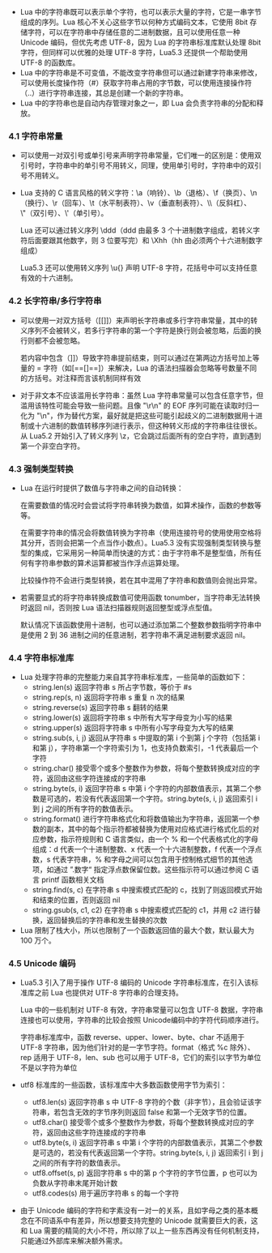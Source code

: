 - Lua 中的字符串既可以表示单个字符，也可以表示大量的字符，它是一串字节组成的序列。Lua 核心不关心这些字节以何种方式编码文本，它使用 8bit 存储字符，可以在字符串中存储任意的二进制数据，且可以使用任意一种 Unicode 编码，但优先考虑 UTF-8，因为 Lua 的字符串标准库默认处理 8bit 字符，但同样可以优雅的处理 UTF-8 字符，Lua5.3 还提供一个帮助使用 UTF-8 的函数库。
- Lua 中的字符串是不可变值，不能改变字符串但可以通过新建字符串来修改，可以使用长度操作符（#）获取字符串占用的字节数，可以使用连接操作符（..）进行字符串连接，其总是创建一个新的字符串。
- Lua 中的字符串也是自动内存管理对象之一，即 Lua 会负责字符串的分配和释放。

### 4.1 字符串常量

- 可以使用一对双引号或单引号来声明字符串常量，它们唯一的区别是：使用双引号时，字符串中的单引号不用转义，同理，使用单引号时，字符串中的双引号不用转义。

- Lua 支持的 C 语言风格的转义字符：\a（响铃）、\b（退格）、\f（换页）、\n（换行）、\r（回车）、\t（水平制表符）、\v（垂直制表符）、\\\（反斜杠）、\\"（双引号）、\\'（单引号）。

  Lua 还可以通过转义序列 \ddd（ddd 由最多 3 个十进制数字组成，若转义字符后面要跟其他数字，则 3 位要写完）和 \Xhh（hh 由必须两个十六进制数字组成）

  Lua5.3 还可以使用转义序列 \u{} 声明 UTF-8 字符，花括号中可以支持任意有效的十六进制。

### 4.2 长字符串/多行字符串

- 可以使用一对双方括号（[[]]）来声明长字符串或多行字符串常量，其中的转义序列不会被转义，若多行字符串的第一个字符是换行则会被忽略，后面的换行则都不会被忽略。

  若内容中包含（]]）导致字符串提前结束，则可以通过在第两边方括号加上等量的 = 字符（如[==[]==]）来解决，Lua 的语法扫描器会忽略等号数量不同的方括号。对注释而言该机制同样有效

- 对于非文本不应该滥用长字符串：虽然 Lua 字符串常量可以包含任意字节，但滥用该特性可能会导致一些问题。且像 "\r\n" 的 EOF 序列可能在读取时归一化为 "\n"，作为替代方案，最好就是把这些可能引起歧义的二进制数据用十进制或十六进制的数值转移序列进行表示，但这种转义形成的字符串往往很长。从 Lua5.2 开始引入了转义序列 \z，它会跳过后面所有的空白字符，直到遇到第一个非空白字符。

### 4.3 强制类型转换

- Lua 在运行时提供了数值与字符串之间的自动转换：

  在需要数值的情况时会尝试将字符串转换为数值，如算术操作，函数的参数等等。

  在需要字符串的情况会将数值转换为字符串（使用连接符号的使用使用空格将其分开，否则会把第一个点当作小数点）。Lua5.3 没有实现强制类型转换与整型的集成，它采用另一种简单而快速的方式：由于字符串不是整型值，所有任何有字符串参数的算术运算都被当作浮点运算处理。

  比较操作符不会进行类型转换，若在其中混用了字符串和数值则会抛出异常。

- 若需要显式的将字符串转换成数值可使用函数 tonumber，当字符串无法转换时返回 nil，否则按 Lua 语法扫描器规则返回整型或浮点型值。

  默认情况下该函数使用十进制，也可以通过添加第二个整数参数指明字符串中是使用 2 到 36 进制之间的任意进制，若字符串不满足进制要求返回 nil。

### 4.4 字符串标准库

- Lua 处理字符串的完整能力来自其字符串标准库，一些简单的函数如下：
  - string.len(s) 返回字符串 s 所占字节数，等价于 #s
  - string.rep(s, n) 返回将字符串 s 重复 n 次的结果
  - string.reverse(s) 返回字符串 s 翻转的结果
  - string.lower(s) 返回将字符串 s 中所有大写字母变为小写的结果
  - string.upper(s) 返回将字符串 s 中所有小写字母变为大写的结果
  - string.sub(s, i, j) 返回从字符串 s 中提取的第 i 个到第 j 个字符（包括第 i 和第 j），字符串第一个字符索引为 1，也支持负数索引，-1 代表最后一个字符
  - string.char() 接受零个或多个整数作为参数，将每个整数转换成对应的字符，返回由这些字符连接成的字符串
  - string.byte(s, i) 返回字符串 s 中第 i 个字符的内部数值表示，其第二个参数是可选的，若没有代表返回第一个字符。string.byte(s, i, j) 返回索引 i 到 j 之间的所有字符的数值表示。
  - string.format() 进行字符串格式化和将数值输出为字符串，返回第一个参数的副本，其中的每个指示符都被替换为使用对应格式进行格式化后的对应参数，指示符规则和 C 语言类似，由一个 % 和一个代表格式化的字母组成：d 代表一个十进制整数、x 代表一个十六进制整数，f 代表一个浮点数，s 代表字符串，% 和字母之间可以包含用于控制格式细节的其他选项，如通过 ”.数字“ 指定浮点数保留位数。这些指示符可以通过参阅 C 语言 printf 函数相关文档
  - string.find(s, c) 在字符串 s 中搜索模式匹配的 c，找到了则返回模式开始和结束的位置，否则返回 nil
  - string.gsub(s, c1, c2) 在字符串 s 中搜索模式匹配的 c1，并用 c2 进行替换，返回替换后的字符串和发生替换的次数
- Lua 限制了栈大小，所以也限制了一个函数返回值的最大个数，默认最大为 100 万个。

### 4.5 Unicode 编码

- Lua5.3 引入了用于操作 UTF-8 编码的 Unicode 字符串标准库，在引入该标准库之前 Lua 也提供对 UTF-8 字符串的合理支持。

  Lua 中的一些机制对 UTF-8 有效，字符串常量可以包含 UTF-8 数据，字符串连接也可以使用，字符串的比较会按照 Unicode编码中的字符代码顺序进行。

  字符串标准库中，函数 reverse、upper、lower、byte、char 不适用于 UTF-8 字符串，因为他们针对的是一字节字符。format（格式 %c 除外）、rep 适用于 UTF-8，len、sub 也可以用于 UTF-8，它们的索引以字节为单位不是以字符为单位

- utf8 标准库的一些函数，该标准库中大多数函数使用字节为索引：

  - utf8.len(s) 返回字符串 s 中 UTF-8 字符的个数（非字节），且会验证该字符串，若包含无效的字节序列则返回 false 和第一个无效字节的位置。
  - utf8.char() 接受零个或多个整数作为参数，将每个整数转换成对应的字符，返回由这些字符连接成的字符串
  - utf8.byte(s, i) 返回字符串 s 中第 i 个字符的内部数值表示，其第二个参数是可选的，若没有代表返回第一个字符。string.byte(s, i, j) 返回索引 i 到 j 之间的所有字符的数值表示。
  - utf8.offset(s, p) 返回字符串 s 中的第 p 个字符的字节位置，p 也可以为负数从字符串末尾开始计数
  - utf8.codes(s) 用于遍历字符串 s 的每一个字符

- 由于 Unicode 编码的字符和字素没有一对一的关系，且如字母之类的基本概念在不同语系中有差异，所以想要支持完整的 Unicode 就需要巨大的表，这和 Lua 需要的精简的大小不符，所以除了以上一些东西再没有任何机制支持，只能通过外部库来解决额外需求。


